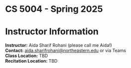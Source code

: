 
# CS 5004 - Spring 2025
 

# Instructor Information<br/>
**Instructor:** Aida Sharif Rohani (please call me Aida!)<br/>
**Contact:** aida.sharifrohani@northeastern.edu or via Teams<br/>
**Class Location:** TBD <br/>
**Recitation Location:** TBD <br/>

 
